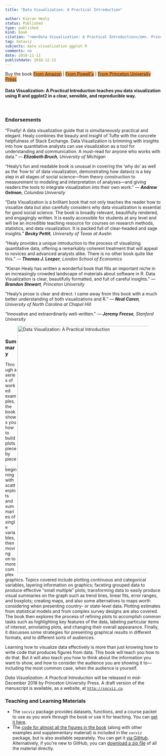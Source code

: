```yaml
---
title: "Data Visualization: A Practical Introduction"

author: Kieran Healy
status: Published
type: published
kind: book
citation: "<em>Data Visualization: A Practical Introduction</em>. Princeton University Press. <a class = \"badge badge-small\" href=\"https://amzn.to/2vfAixM\" style = \"background-color: #F99F46;\">Buy on Amazon</a>"
tag: dataviz
subjects: data visualization ggplot R
comments: no
date: 2018-11-11
publishdate: 2018-12-12
---
```


<p>Buy the book <a class = "badge badge-small" href="https://amzn.to/2vfAixM" style = "background-color: #F99F46;">From Amazon</a> | <a class = "badge badge-small" href="http://www.powells.com/book/-9780691181622" style = "background-color: #F99F46;">From Powell's</a> | <a class = "badge badge-small" href="https://press.princeton.edu/titles/13826.html" style = "background-color: #F99F46;">From Princeton University Press</a></p>

<h4>Data Visualization: A Practical Introduction</a></em> teaches you data visualization using R and ggplot2 in a clear, sensible, and reproducible way.</h4> 

<p>&nbsp;</p>

<h3>Endorsements</h3>

<p>“Finally! A data visualization guide that is simultaneously practical and elegant. Healy combines the beauty and insight of Tufte with the concrete helpfulness of Stack Exchange. Data Visualization is brimming with insights into how quantitative analysts can use visualization as a tool for understanding and communication. A must-read for anyone who works with data.” &mdash; <em><b>Elizabeth Bruch</b>, University of Michigan</em></p>

<p>“Healy’s fun and readable book is unusual in covering the ‘why do’ as well as the ‘how to’ of data visualization, demonstrating how dataviz is a key step in all stages of social science—from theory construction to measurement to modeling and interpretation of  analyses—and giving readers the tools to integrate visualization into their own work.” &mdash; <em><b>Andrew Gelman</b>, Columbia University</em></p>

<p>“Data Visualization is a brilliant book that not only teaches the reader how to visualize data but also carefully considers why data visualization is essential for good social science. The book is broadly relevant, beautifully rendered, and engagingly written. It is easily accessible for students at any level and will be an incredible teaching resource for courses on research methods, statistics, and data visualization. It is packed full of clear-headed and sage insights.” <em><b>Becky Pettit</b>, University of Texas at
Austin</em></p>

<p>“Healy provides a unique introduction to the process of visualizing quantitative data, offering a remarkably coherent treatment that will appeal to novices and advanced analysts alike. There is no other book quite like this.” — <em><b>Thomas J. Leeper</b>, London School of Economics</em></p>

<p>“Kieran Healy has written a wonderful book that fills an important niche in an increasingly crowded landscape of materials about software in R. Data Visualization is clear, beautifully formatted, and full of careful insights.” — <em><b>Brandon Stewart</b>, Princeton University</em></p>

<p>“Healy’s prose is clear and direct. I came away from this book with a much better understanding of both visualizations and R.” — <em><b>Neal Caren</b>, University of North Carolina at Chapel Hill</em></p>

<p>“Innovative and extraordinarily well-written.” &mdash; <em><b>Jeremy Freese</b>, Stanford University</em></p>

<p><figure><a href="https://amzn.to/2vfAixM"><img class="lbg" src="http://kieranhealy.org/files/misc/dv-cover-pupress.jpg" align="right" width=800px alt="Data Visualization: A Practical Introduction"></a></figure></p>

<p>&nbsp;</p>

<h3>Summary</h3>

<p>Through a series of worked examples, the book shows you how to build plots piece by piece, beginning with scatterplots and summaries of single variables, then moving on to more complex graphics. Topics covered include plotting continuous and categorical variables, layering information on graphics; faceting grouped data to produce effective “small multiple” plots; transforming data to easily produce visual summaries on the graph such as trend lines, linear fits, error ranges, and boxplots; creating maps, and also some alternatives to maps worth considering when presenting country- or state-level data. Plotting estimates from statistical models and from complex survey designs are also covered. The book then explores the process of refining plots to accomplish common tasks such as highlighting key features of the data, labeling particular items of interest, annotating plots, and changing their overall appearance. Finally, it discusses some strategies for presenting graphical results in different formats, and to different sorts of audiences.</p>

<p>Learning how to visualize data effectively is more than just knowing how to write code that produces figures from data. This book will teach you how to do that. But it will also teach you how to think about the information you want to show, and how to consider the audience you are showing it to—including the most common case, when the audience is yourself.</p>

<p><em>Data Visualization: A Practical Introduction</em> will be released in mid-December 2018 by Princeton University Press. A draft version of the manuscript is available, as a website, at <a href="http://socviz.co"><code>http://socviz.co</code></a>. </p>

<h3>Teaching and Learning Materials</h3>

- The `socviz` package provides datasets, functions, and a course packet to use as you work through the book or use it for teaching. You can [get it here](https://kjhealy.github.io/socviz/).
- The [code for almost all the figures in the book](https://github.com/kjhealy/dataviz) (along with other examples and supplementary material) is included in the `socviz` package, but is also available separately. You can get it [via GitHub](https://github.com/kjhealy/dataviz). Alternatively, if you're new to GitHub, you can [download a zip file](https://github.com/kjhealy/dataviz/archive/master.zip) of all the material directly.
